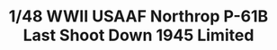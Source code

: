 ---
layout: product
title: "1/48 WWII USAAF Northrop P-61B Last Shoot Down 1945 Limited"
price: "8400" 
desc: "Maketa"
img_path: "/assets/img/GWH04802.jpg"
brand: "N/A"
available: false
special_offer: false
new: false
soon: false
cat: "010000"
subcat: "010900"
subsubcat: "0N/A"
sifra: "GWH04802"
---